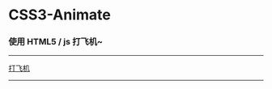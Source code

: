 # CSS3-Animate
### 使用 HTML5 /  js 打飞机~

<hr>

[打飞机](https://evelope.github.io/javascript-plane/html/)<br>
<hr>
